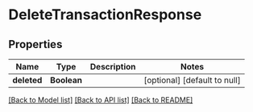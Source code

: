 # DeleteTransactionResponse
## Properties

| Name | Type | Description | Notes |
|------------ | ------------- | ------------- | -------------|
| **deleted** | **Boolean** |  | [optional] [default to null] |

[[Back to Model list]](../README.md#documentation-for-models) [[Back to API list]](../README.md#documentation-for-api-endpoints) [[Back to README]](../README.md)

